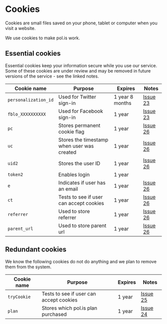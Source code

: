 
# Cookies

Cookies are small files saved on your phone, tablet or computer when you visit a website.

We use cookies to make pol.is work.

## Essential cookies

Essential cookies keep your information secure while you use our service. Some of these cookies are under review and may be removed in future versions of the service - see the linked notes.

| Cookie name | Purpose | Expires | Notes |
| --- | --- | --- | -- |
| `personalization_id` | Used for Twitter sign-in | 1 year 8 months | [Issue 23](https://github.com/DFE-Digital/polis-whitelabel/issues/23)
| `fblo_XXXXXXXXXX` | Used for Facebook sign-in | 1 year | [Issue 23](https://github.com/DFE-Digital/polis-whitelabel/issues/23) |
| `pc` | Stores permanent cookie flag | 1 year | [Issue 26](https://github.com/DFE-Digital/polis-whitelabel/issues/26) |
| `uc` | Stores the timestamp when user was created | 1 year | [Issue 26](https://github.com/DFE-Digital/polis-whitelabel/issues/26) |
| `uid2` | Stores the user ID | 1 year | [Issue 26](https://github.com/DFE-Digital/polis-whitelabel/issues/26) |
| `token2` | Enables login | 1 year | 
| `e` | Indicates if user has an email | 1 year | [Issue 26](https://github.com/DFE-Digital/polis-whitelabel/issues/26) |
| `ct` | Tests to see if user can accept cookies | 1 year | [Issue 26](https://github.com/DFE-Digital/polis-whitelabel/issues/26) |
| `referrer` | Used to store referrer | 1 year | [Issue 26](https://github.com/DFE-Digital/polis-whitelabel/issues/26) |
| `parent_url` | Used to store parent url | 1 year | [Issue 26](https://github.com/DFE-Digital/polis-whitelabel/issues/26) |

## Redundant cookies

We know the following cookies do not do anything and we plan to remove them from the system.

| Cookie name | Purpose | Expires | Notes |
| --- | --- | --- | -- |
| `tryCookie` | Tests to see if user can accept cookies | 1 year | [Issue 25](https://github.com/DFE-Digital/polis-whitelabel/issues/25) |
| `plan` | Stores which pol.is plan purchased | 1 year | [Issue 24](https://github.com/DFE-Digital/polis-whitelabel/issues/24) |